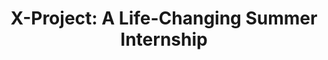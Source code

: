 ---
title: 'X-Project: A Life-Changing Summer Internship'
permalink: "/opportunity/x-project1"
layout: page-blocks
social_image: "/uploads/opportunities/partnerships/Postcards%20V3.jpg"
page_sections:
- template: video
  block: video
  link: https://www.youtube.com/watch?v=uF4CFPGsGiI
- template: two-columns
  block: two-columns
  section_title:  Buttons
  left:
  - template: cta
    block: cta
    link: #
    text: "Apply Now"
  right:
  - template: cta
    block: cta
    link: #
    text: "More Info"
- template: one-column
  block: one-column
  one:
  - template: text
    block: text
    content: |-
        ### Personal and Professional Development
        
        ### Authentic Relationships and Community
        
        ### Spiritual Coaching and Ministry Training
        
        ### Impact Lives through Skills and Passions
  section_title: Benefit Phrases
- template: two-columns
  block: two-columns
  section_title:  Details
  left:
  - template: text
    block: text
    content: |-
        #### Internship Details
        * Dates: May 25 - July 28
        * Cost: Fundraise $2500
        * Location: Xenia, OH
        * Application Deadline: February 1
  right:
  - template: cta
    block: cta
    link: #
    text: "Apply Now"
  - template: cta
    block: cta
    link: #
    text: "More Info"
- template: one-column
  block: one-column
  one:
  - template: cta
    block: cta
    link: #
    text: "About Athletes In Action"
- template: one-column
  block: one-column
  one:
  - template: text
    block: text
    content: "#### More Info"
---